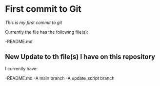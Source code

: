 # First commit to Git

_This is my first commit to git_

Currently the file has the following file(s):

-README.md

## New Update to th file(s) I have on this repository

I currently have:

-README.md
-A main branch
-A update_script branch
